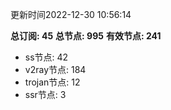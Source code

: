 更新时间2022-12-30 10:56:14

**总订阅: 45**
**总节点: 995**
**有效节点: 241**
- ss节点: 42
- v2ray节点: 184
- trojan节点: 12
- ssr节点: 3
